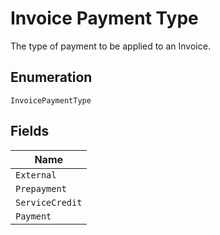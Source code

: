 
# Invoice Payment Type

The type of payment to be applied to an Invoice.

## Enumeration

`InvoicePaymentType`

## Fields

| Name |
|  --- |
| `External` |
| `Prepayment` |
| `ServiceCredit` |
| `Payment` |

